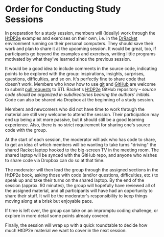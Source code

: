 # Order for Conducting Study Sessions

In preparation for a study session, members will (ideally) work through the [HtDP2e](http://www.ccs.neu.edu/home/matthias/HtDP2e/) examples and exercises on their own, i.e. in the [DrRacket](http://docs.racket-lang.org/drracket/) environment running on their personal computers. They should save their work and plan to share it at the upcoming session. It would be great, too, if participants go beyond the examples and exercises, writing little programs motivated by what they've learned since the previous session.

It would be a good idea to include comments in the source code, indicating points to be explored with the group: inspirations, insights, surprises, questions, difficulties, and so on. It's perfectly fine to share code that doesn't work. Members who know how to use [git](http://git-scm.com/book/en/v2/Getting-Started-About-Version-Control) and [GitHub](https://github.com/stl-racket) are welcome to submit [pull requests](https://help.github.com/articles/using-pull-requests/) to STL Racket's [HtDP2e](https://github.com/stl-racket/HtDP2e) GitHub repository – *source code should be organized in subdirectories bearing the authors' initials*. Code can also be shared via Dropbox at the beginning of a study session.

Members and newcomers who did not have time to work through the material are still very welcome to attend the session. Their participation may end up being a bit more passive, but it should still be a good learning experience. Also, there is no strict requirement for sharing one's source code with the group.

At the start of each session, the moderator will ask who has code to share, to get an idea of which members will be wanting to take turns "driving" the shared Racket laptop hooked to the big-screen TV in the meeting room. The shared laptop will be synced with the GitHub repo, and anyone who wishes to share code via Dropbox can do so at that time.

The moderator will then lead the group through the assigned sections in the HtDP2e book, asking those with code (and/or questions, difficulties, etc.) to speak up and take their turns on the shared laptop. By the end of the session (approx. 90 minutes), the group will hopefully have reviewed all of the assigned material, and all participants will have had an opportunity to share their stuff. It will be the moderator's responsibility to keep things moving along at a brisk but enjoyable pace.

If time is left over, the group can take on an impromptu coding challenge, or explore in more detail some points already covered.

Finally, the session will wrap up with a quick roundtable to decide how much HtDP2e material we want to cover in the next session.
